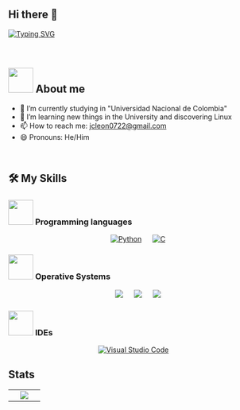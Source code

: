 ## Hi there 👋

<a href="https://git.io/typing-svg"><img src="https://readme-typing-svg.herokuapp.com?font=Fira+Code&pause=1000&width=435&lines=Systems+engineering" alt="Typing SVG" /></a>

<br>

## <picture><img src = "https://github.com/7oSkaaa/7oSkaaa/blob/main/Images/about_me.gif?raw=true" width = 50px></picture> About me


- :school: I’m currently studying in "Universidad Nacional de Colombia"
- 🐧 I’m learning new things in the University and discovering Linux
- 📫 How to reach me: jcleon0722@gmail.com
- 😄 Pronouns: He/Him

<br>

## 🛠️ My Skills

### <picture> <img src = "https://github.com/7oSkaaa/7oSkaaa/blob/main/Images/Programming_Languages.gif?raw=true" width = 50px>  </picture> Programming languages

<p align="center"> 
  &emsp;
   <a href="https://www.python.org" target="_blank">
    <img alt="Python" src="https://img.shields.io/badge/Python%20-%2314354C.svg?style=plastic&logo=python&logoColor=white"></a>
  &emsp;
   <a href="https://www.w3schools.com/c/c_intro.php" target="_blank">
    <img alt="C" src="https://img.shields.io/badge/C-00599C?logo=c&logoColor=white">
  </a>
</p>

<p align="center"> 


</p>
   
 ### <picture> <img src = "https://github.com/7oSkaaa/7oSkaaa/blob/main/Images/OS.gif?raw=true" width = 50px>  </picture> Operative Systems

<p align="center">
  &emsp;
   <a href="#"><img src="https://img.shields.io/badge/Linux-FCC624?style=plastic&logo=linux&logoColor=black"></a>
  &emsp;
   <a href="#"><img src="https://img.shields.io/badge/Ubuntu-E95420?style=plastic&logo=ubuntu&logoColor=white"></a> 
  &emsp;
   <a href="#"><img src="https://img.shields.io/badge/Windows-0078D6?style=plastic&logo=windows&logoColor=white"></a>
</p>

 ### <picture> <img src = "https://github.com/7oSkaaa/7oSkaaa/blob/main/Images/Software_Tools.gif?raw=true" width = 50px>  </picture> IDEs

 <p align="center">
  &emsp;
    <a href="#"><img alt="Visual Studio Code" src="https://img.shields.io/badge/Visual%20Studio%20Code-0078d7.svg?style=plastic&logo=visual-studio-code&logoColor=white"></a>
  &emsp;
 </p>

## Stats

<table align="center">
<tr border="none">
<td width="50%" align="center">
  <img  align="center"  src="https://github-readme-stats.anuraghazra1.vercel.app/api/top-langs/?username=jcleon07&theme=dark&hide_border=false&no-bg=true&no-frame=true&langs_count=10"/>
  
  </td>
  </tr>
</table>
  </div>

 
